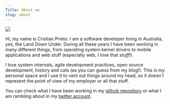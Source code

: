 ```yaml
---
Title: About me
slug: about
---
```


<img class="avatar" src="https://avatars1.githubusercontent.com/u/94194?v=3&s=200" />

Hi, my name is Cristian Prieto. I am a software developer living in Australia, yes, the Land Down Under. During all these years I have been working in many different things, from operating system kernel drivers to mobile applications and web stuff (especially web, I love that _stuff_!).

I love system internals, agile development practices, open source development, history and cats (as you can guess from my blog!). This is my personal space and I use it to vent out things around my head, so it doesn't represent the point of view of my employer or all that stuff.

You can check what I have been working in my [github repository](http://github.com/cprieto) or what I am rambling about in my [twitter account](http://twitter.com/cprieto).
